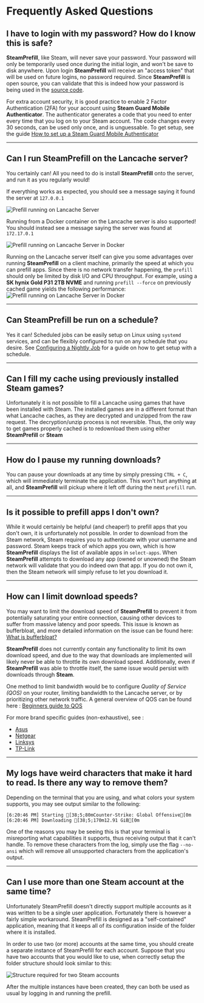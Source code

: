 # Frequently Asked Questions

## I have to login with my password? How do I know this is safe?

**SteamPrefill**, like Steam, will never save your password. Your password will only be temporarily used once during the initial login, and won't be save to disk anywhere. Upon login **SteamPrefill** will receive an "access token" that will be used on future logins, no password required. Since **SteamPrefill** is open source, you can validate that this is indeed how your password is being used in the [source code](https://github.com/tpill90/steam-lancache-prefill/blob/919ee58ead1458778b121933bbde02cc16d03837/SteamPrefill/Handlers/Steam/Steam3Session.cs#L106).

For extra account security, it is good practice to enable 2 Factor Authentication (2FA) for your account using **Steam Guard Mobile Authenticator**. The authenticator generates a code that you need to enter every time that you log on to your Steam account. The code changes every 30 seconds, can be used only once, and is unguessable. To get setup, see the guide [How to set up a Steam Guard Mobile Authenticator](https://help.steampowered.com/en/faqs/view/6891-E071-C9D9-0134)

---

## Can I run SteamPrefill on the Lancache server?

You certainly can! All you need to do is install **SteamPrefill** onto the server, and run it as you regularly would!

If everything works as expected, you should see a message saying it found the server at `127.0.0.1`

<img src="../images/svg/AutoDns-Server.svg" alt="Prefill running on Lancache Server">

Running from a Docker container on the Lancache server is also supported! You should instead see a message saying the server was found at `172.17.0.1`

<img src="../images/svg/AutoDns-Docker.svg" alt="Prefill running on Lancache Server in Docker">

Running on the Lancache server itself can give you some advantages over running **SteamPrefill** on a client machine, primarily the speed at which you can prefill apps.
Since there is no network transfer happening, the `prefill` should only be limited by disk I/O and CPU throughput.
For example, using a **SK hynix Gold P31 2TB NVME** and running `prefill --force` on previously cached game yields the following performance:
<img src="../images/svg/AutoDns-ServerPerf.svg" alt="Prefill running on Lancache Server in Docker">

---

## Can SteamPrefill be run on a schedule?

Yes it can! Scheduled jobs can be easily setup on Linux using `systemd` services, and can be flexibly configured to run on any schedule that you desire.
See [Configuring a Nightly Job](https://tpill90.github.io/steam-lancache-prefill/install-guides/Scheduled-Job/) for a guide on how to get setup with a schedule.

---

## Can I fill my cache using previously installed Steam games?

Unfortunately it is not possible to fill a Lancache using games that have been installed with Steam. The installed games are in a different format than what Lancache caches, as they are decrypted and unzipped from the raw request. The decryption/unzip process is not reversible. Thus, the only way to get games properly cached is to redownload them using either **SteamPrefill** or **Steam**

---

## How do I pause my running downloads?

You can pause your downloads at any time by simply pressing `CTRL + C`, which will immediately terminate the application. This won't hurt anything at all, and **SteamPrefill** will pickup where it left off during the next `prefill` run.

---

## Is it possible to prefill apps I don't own?

While it would certainly be helpful (and cheaper!) to prefill apps that you don't own, it is unfortunately not possible. In order to download from the Steam network, Steam requires you to authenticate with your username and password. Steam keeps track of which apps you own, which is how **SteamPrefill** displays the list of available apps in `select-apps`. When **SteamPrefill** attempts to download any app (owned or unowned) the Steam network will validate that you do indeed own that app. If you do not own it, then the Steam network will simply refuse to let you download it.

---

## How can I limit download speeds?

You may want to limit the download speed of **SteamPrefill** to prevent it from potentially saturating your entire connection, causing other devices to suffer from massive latency and poor speeds. This issue is known as bufferbloat, and more detailed information on the issue can be found here: [What is bufferbloat?](https://waveform.com/tools/bufferbloat)

**SteamPrefill** does not currently contain any functionality to limit its own download speed, and due to the way that downloads are implemented will likely never be able to throttle its own download speed. Additionally, even if **SteamPrefill** was able to throttle itself, the same issue would persist with downloads through **Steam**.

One method to limit bandwidth would be to configure _Quality of Service (QOS)_ on your router, limiting bandwidth to the Lancache server, or by prioritizing other network traffic. A general overview of QOS can be found here : [Beginners guide to QOS](https://www.howtogeek.com/75660/the-beginners-guide-to-qos-on-your-router/)

For more brand specific guides (non-exhaustive), see :

- [Asus](https://asus.com/support/FAQ/1013333/)
- [Netgear](https://kb.netgear.com/25613/How-do-I-enable-Dynamic-QoS-on-my-Nighthawk-router)
- [Linksys](https://linksys.com/support-article?articleNum=50216)
- [TP-Link](https://tp-link.com/us/support/faq/557/)

---

## My logs have weird characters that make it hard to read. Is there any way to remove them?

Depending on the terminal that you are using, and what colors your system supports, you may see output similar to the following:

```text
[6:20:46 PM] Starting [38;5;80mCounter-Strike: Global Offensive[0m
[6:20:46 PM] Downloading [38;5;170m12.91 GiB[0m
```

One of the reasons you may be seeing this is that your terminal is misreporting what capabilities it supports, thus receiving output that it can't handle. To remove these characters from the log, simply use the flag `--no-ansi` which will remove all unsupported characters from the application's output.

---

## Can I use more than one Steam account at the same time?

Unfortunately SteamPrefill doesn't directly support multiple accounts as it was written to be a single user application. Fortunately there is however a fairly simple workaround. SteamPrefill is designed as a "self-contained" application, meaning that it keeps all of its configuration inside of the folder where it is installed.

In order to use two (or more) accounts at the same time, you should create a separate instance of SteamPrefill for each account. Suppose that you have two accounts that you would like to use, when correctly setup the folder structure should look similar to this:

<img src="../images/svg/Multi-User-File-Structure.svg" alt="Structure required for two Steam accounts">

After the multiple instances have been created, they can both be used as usual by logging in and running the prefill.
